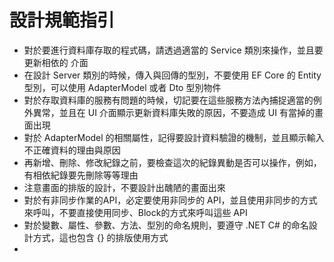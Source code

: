# 設計規範指引

* 對於要進行資料庫存取的程式碼，請透過適當的 Service 類別來操作，並且要更新相依的 介面
* 在設計 Server 類別的時候，傳入與回傳的型別，不要使用 EF Core 的 Entity 型別，可以使用 AdapterModel 或者 Dto 型別物件
* 對於存取資料庫的服務有問題的時候，切記要在這些服務方法內捕捉適當的例外異常，並且在 UI 介面顯示更新資料庫失敗的原因，不要造成 UI 有當掉的畫面出現
* 對於 AdapterModel 的相關屬性，記得要設計資料驗證的機制，並且顯示輸入不正確資料的理由與原因
* 再新增、刪除、修改紀錄之前，要檢查這次的紀錄異動是否可以操作，例如，有相依紀錄要先刪除等等理由
* 注意畫面的排版的設計，不要設計出醜陋的畫面出來
* 對於有非同步作業的API，必定要使用非同步的 API，並且使用非同步的方式來呼叫，不要直接使用同步、Block的方式來呼叫這些 API
* 對於變數、屬性、參數、方法、型別的命名規則，要遵守 .NET C# 的命名設計方式，這也包含 {} 的排版使用方式
* 